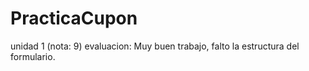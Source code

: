 # PracticaCupon
 unidad 1 (nota: 9)
evaluacion: Muy buen trabajo, falto la estructura del formulario.
